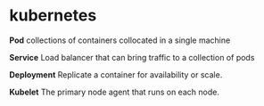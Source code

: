 # kubernetes

**Pod** collections of containers collocated in a single machine

**Service** Load balancer that can bring traffic to a collection of pods

**Deployment** Replicate a container for availability or scale.

**Kubelet** The primary node agent that runs on each node.

[](media/architecture.jpeg)

